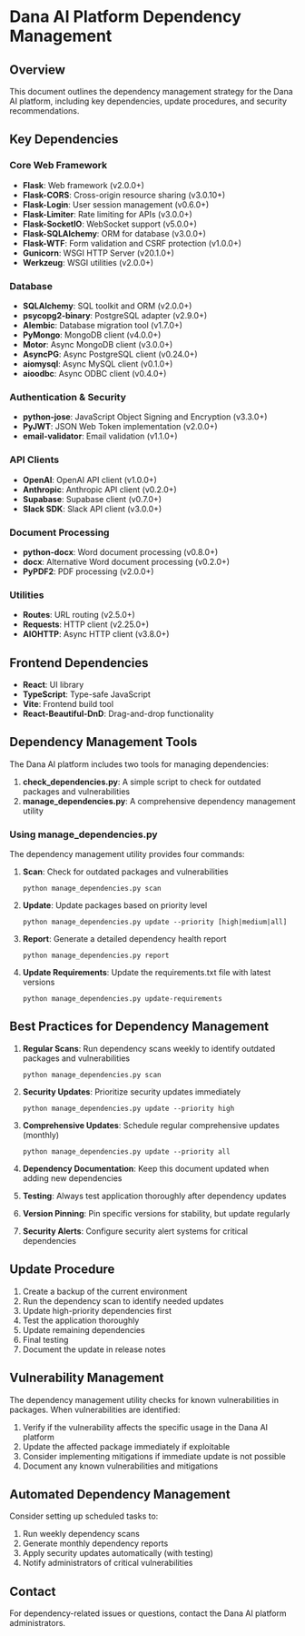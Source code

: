 # Dana AI Platform Dependency Management

## Overview
This document outlines the dependency management strategy for the Dana AI platform, including key dependencies, update procedures, and security recommendations.

## Key Dependencies

### Core Web Framework
- **Flask**: Web framework (v2.0.0+)
- **Flask-CORS**: Cross-origin resource sharing (v3.0.10+)
- **Flask-Login**: User session management (v0.6.0+)
- **Flask-Limiter**: Rate limiting for APIs (v3.0.0+)
- **Flask-SocketIO**: WebSocket support (v5.0.0+)
- **Flask-SQLAlchemy**: ORM for database (v3.0.0+)
- **Flask-WTF**: Form validation and CSRF protection (v1.0.0+)
- **Gunicorn**: WSGI HTTP Server (v20.1.0+)
- **Werkzeug**: WSGI utilities (v2.0.0+)

### Database
- **SQLAlchemy**: SQL toolkit and ORM (v2.0.0+)
- **psycopg2-binary**: PostgreSQL adapter (v2.9.0+)
- **Alembic**: Database migration tool (v1.7.0+)
- **PyMongo**: MongoDB client (v4.0.0+)
- **Motor**: Async MongoDB client (v3.0.0+)
- **AsyncPG**: Async PostgreSQL client (v0.24.0+)
- **aiomysql**: Async MySQL client (v0.1.0+)
- **aioodbc**: Async ODBC client (v0.4.0+)

### Authentication & Security
- **python-jose**: JavaScript Object Signing and Encryption (v3.3.0+)
- **PyJWT**: JSON Web Token implementation (v2.0.0+)
- **email-validator**: Email validation (v1.1.0+)

### API Clients
- **OpenAI**: OpenAI API client (v1.0.0+)
- **Anthropic**: Anthropic API client (v0.2.0+)
- **Supabase**: Supabase client (v0.7.0+)
- **Slack SDK**: Slack API client (v3.0.0+)

### Document Processing
- **python-docx**: Word document processing (v0.8.0+)
- **docx**: Alternative Word document processing (v0.2.0+)
- **PyPDF2**: PDF processing (v2.0.0+)

### Utilities
- **Routes**: URL routing (v2.5.0+)
- **Requests**: HTTP client (v2.25.0+)
- **AIOHTTP**: Async HTTP client (v3.8.0+)

## Frontend Dependencies
- **React**: UI library
- **TypeScript**: Type-safe JavaScript
- **Vite**: Frontend build tool
- **React-Beautiful-DnD**: Drag-and-drop functionality

## Dependency Management Tools

The Dana AI platform includes two tools for managing dependencies:

1. **check_dependencies.py**: A simple script to check for outdated packages and vulnerabilities
2. **manage_dependencies.py**: A comprehensive dependency management utility

### Using manage_dependencies.py

The dependency management utility provides four commands:

1. **Scan**: Check for outdated packages and vulnerabilities
   ```
   python manage_dependencies.py scan
   ```

2. **Update**: Update packages based on priority level
   ```
   python manage_dependencies.py update --priority [high|medium|all]
   ```

3. **Report**: Generate a detailed dependency health report
   ```
   python manage_dependencies.py report
   ```

4. **Update Requirements**: Update the requirements.txt file with latest versions
   ```
   python manage_dependencies.py update-requirements
   ```

## Best Practices for Dependency Management

1. **Regular Scans**: Run dependency scans weekly to identify outdated packages and vulnerabilities
   ```
   python manage_dependencies.py scan
   ```

2. **Security Updates**: Prioritize security updates immediately
   ```
   python manage_dependencies.py update --priority high
   ```

3. **Comprehensive Updates**: Schedule regular comprehensive updates (monthly)
   ```
   python manage_dependencies.py update --priority all
   ```

4. **Dependency Documentation**: Keep this document updated when adding new dependencies

5. **Testing**: Always test application thoroughly after dependency updates

6. **Version Pinning**: Pin specific versions for stability, but update regularly

7. **Security Alerts**: Configure security alert systems for critical dependencies

## Update Procedure

1. Create a backup of the current environment
2. Run the dependency scan to identify needed updates
3. Update high-priority dependencies first
4. Test the application thoroughly
5. Update remaining dependencies
6. Final testing
7. Document the update in release notes

## Vulnerability Management

The dependency management utility checks for known vulnerabilities in packages. When vulnerabilities are identified:

1. Verify if the vulnerability affects the specific usage in the Dana AI platform
2. Update the affected package immediately if exploitable
3. Consider implementing mitigations if immediate update is not possible
4. Document any known vulnerabilities and mitigations

## Automated Dependency Management

Consider setting up scheduled tasks to:

1. Run weekly dependency scans
2. Generate monthly dependency reports
3. Apply security updates automatically (with testing)
4. Notify administrators of critical vulnerabilities

## Contact

For dependency-related issues or questions, contact the Dana AI platform administrators.